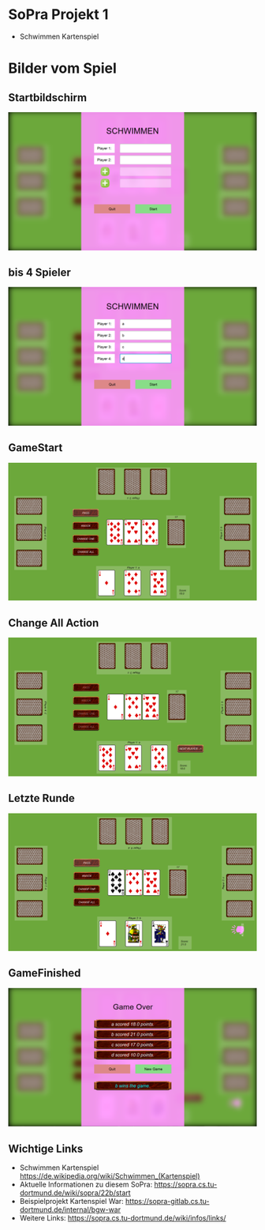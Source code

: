 # SoPra Projekt 1

* Schwimmen Kartenspiel

# Bilder vom Spiel

## Startbildschirm
![1 Image](src/imgs/1.png)
## bis 4 Spieler
![2 Image](src/imgs/2.png)
## GameStart
![3 Image](src/imgs/3.png)
## Change All Action
![4 Image](src/imgs/4.png)
## Letzte Runde
![5 Image](src/imgs/5.png)
## GameFinished
![6 Image](src/imgs/6.png)

## Wichtige Links

* Schwimmen Kartenspiel https://de.wikipedia.org/wiki/Schwimmen_(Kartenspiel)
* Aktuelle Informationen zu diesem SoPra: https://sopra.cs.tu-dortmund.de/wiki/sopra/22b/start
* Beispielprojekt Kartenspiel War: https://sopra-gitlab.cs.tu-dortmund.de/internal/bgw-war
* Weitere Links: https://sopra.cs.tu-dortmund.de/wiki/infos/links/
